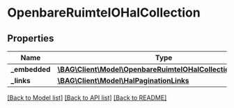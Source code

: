 # OpenbareRuimteIOHalCollection

## Properties
Name | Type | Description | Notes
------------ | ------------- | ------------- | -------------
**_embedded** | [**\BAG\Client\Model\OpenbareRuimteIOHalCollectionEmbedded**](OpenbareRuimteIOHalCollectionEmbedded.md) |  | [optional] 
**_links** | [**\BAG\Client\Model\HalPaginationLinks**](HalPaginationLinks.md) |  | [optional] 

[[Back to Model list]](../../README.md#documentation-for-models) [[Back to API list]](../../README.md#documentation-for-api-endpoints) [[Back to README]](../../README.md)

